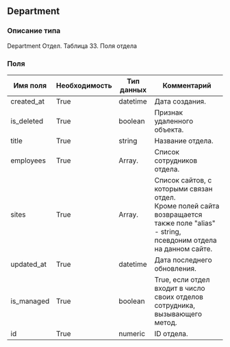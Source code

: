 ## Department
### Описание типа
Department
Отдел.
Таблица 33. Поля отдела

### Поля
| Имя поля | Необходимость | Тип данных | Комментарий |
|---|---|---|---|
|created_at|True|datetime|Дата создания.<br/>|
|is_deleted|True|boolean|Признак удаленного объекта.<br/>|
|title|True|string|Название отдела.<br/>|
|employees|True|Array.<Employee>|Список сотрудников отдела.<br/>|
|sites|True|Array.<Site>|Список сайтов, c которыми связан отдел.<br/>Кроме полей сайта возвращается также поле "alias" - string, псевдоним отдела на данном сайте.<br/>|
|updated_at|True|datetime|Дата последнего обновления.<br/>|
|is_managed|True|boolean|True, если отдел входит в число своих отделов сотрудника, вызывающего метод.<br/>|
|id|True|numeric|ID отдела.<br/>|
